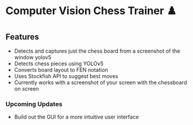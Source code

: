 # Computer Vision Chess Trainer ♟️
## Features
- Detects and captures just the chess board from a screenshot of the window yolov5
- Detects chess pieces using YOLOv5
- Converts board layout to FEN notation
- Uses Stockfish API to suggest best moves
- Currently works with a screenshot of your screen with the chessboard on screen
### Upcoming Updates
- Build out the GUI for a more intuitive user interface
